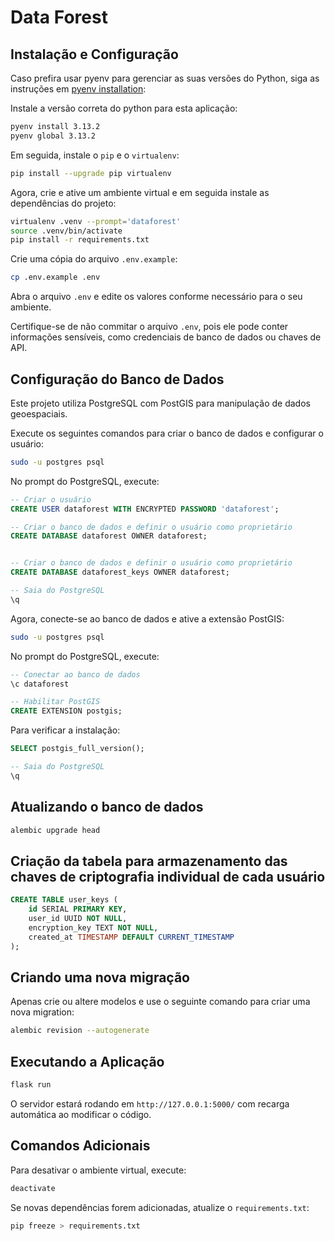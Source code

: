 # Data Forest


## Instalação e Configuração

Caso prefira usar pyenv para gerenciar as suas versões do Python, siga as instruções em [pyenv installation](https://github.com/pyenv/pyenv?tab=readme-ov-file#installation):

Instale a versão correta do python para esta aplicação:
  ```sh
  pyenv install 3.13.2
  pyenv global 3.13.2
  ```

Em seguida, instale o `pip` e o `virtualenv`:
  ```sh
  pip install --upgrade pip virtualenv
  ```

Agora, crie e ative um ambiente virtual e em seguida instale as dependências do projeto:
  ```sh
  virtualenv .venv --prompt='dataforest'
  source .venv/bin/activate
  pip install -r requirements.txt
  ```

Crie uma cópia do arquivo `.env.example`:
   ```sh
   cp .env.example .env
   ```

Abra o arquivo `.env` e edite os valores conforme necessário para o seu ambiente.

Certifique-se de não commitar o arquivo `.env`, pois ele pode conter informações sensíveis, como credenciais de banco de dados ou chaves de API.


## Configuração do Banco de Dados

Este projeto utiliza PostgreSQL com PostGIS para manipulação de dados geoespaciais.

Execute os seguintes comandos para criar o banco de dados e configurar o usuário:
```sh
sudo -u postgres psql
```

No prompt do PostgreSQL, execute:

```sql
-- Criar o usuário
CREATE USER dataforest WITH ENCRYPTED PASSWORD 'dataforest';

-- Criar o banco de dados e definir o usuário como proprietário
CREATE DATABASE dataforest OWNER dataforest;


-- Criar o banco de dados e definir o usuário como proprietário
CREATE DATABASE dataforest_keys OWNER dataforest;

-- Saia do PostgreSQL
\q
```

Agora, conecte-se ao banco de dados e ative a extensão PostGIS:

```sh
sudo -u postgres psql
```

No prompt do PostgreSQL, execute:

```sql
-- Conectar ao banco de dados
\c dataforest

-- Habilitar PostGIS
CREATE EXTENSION postgis;
```

Para verificar a instalação:

```sql
SELECT postgis_full_version();

-- Saia do PostgreSQL
\q
```


## Atualizando o banco de dados

```sh
alembic upgrade head
```


## Criação da tabela para armazenamento das chaves de criptografia individual de cada usuário

```sql
CREATE TABLE user_keys (
    id SERIAL PRIMARY KEY,
    user_id UUID NOT NULL,
    encryption_key TEXT NOT NULL,
    created_at TIMESTAMP DEFAULT CURRENT_TIMESTAMP
);

```


## Criando uma nova migração

Apenas crie ou altere modelos e use o seguinte comando para criar uma nova migration:
  ```sh
  alembic revision --autogenerate
  ```


## Executando a Aplicação

```sh
flask run
```

O servidor estará rodando em `http://127.0.0.1:5000/` com recarga automática ao modificar o código.


## Comandos Adicionais

Para desativar o ambiente virtual, execute:
  ```sh
  deactivate
  ```

Se novas dependências forem adicionadas, atualize o `requirements.txt`:
  ```sh
  pip freeze > requirements.txt
  ```
